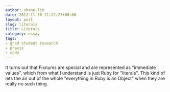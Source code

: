 ```yaml
---
author: shane-lin
date: 2012-11-30 11:22:27+00:00
layout: post
slug: literals
title: Literals
category: essay
tags:
- grad student research
- praxis
- code
---
```


It turns out that Fixnums are special and are represented as "immediate values", which from what I understand is just Ruby for "literals". This kind of lets the air out of the whole "everything in Ruby is an Object" when they are really no such thing.
